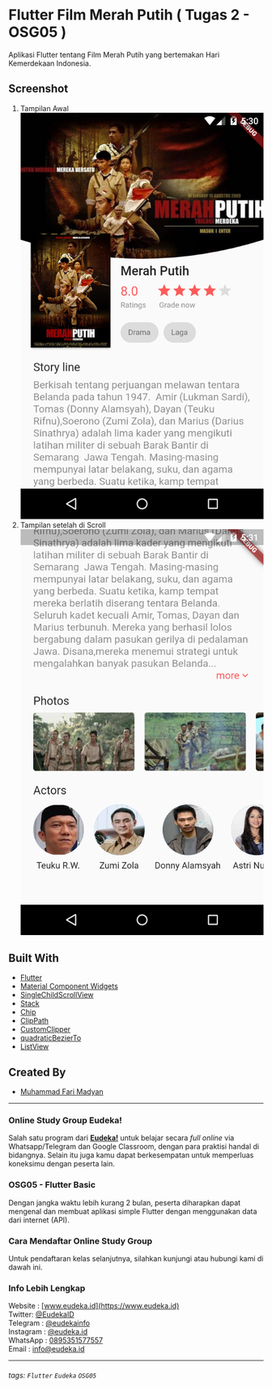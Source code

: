 # Flutter Film Merah Putih ( Tugas 2 - OSG05 )
Aplikasi Flutter tentang Film Merah Putih yang bertemakan Hari Kemerdekaan Indonesia.

## Screenshot
1. Tampilan Awal
   <img src="screenshot/1.png" >
2. Tampilan setelah di Scroll
   <img src="screenshot/2.png" >

## Built With
- [Flutter](https://flutter.dev)
- [Material Component Widgets](https://flutter.dev/docs/development/ui/widgets/material)
- [SingleChildScrollView](https://api.flutter.dev/flutter/widgets/SingleChildScrollView-class.html)
- [Stack](https://api.flutter.dev/flutter/widgets/Stack-class.html)
- [Chip](https://api.flutter.dev/flutter/material/Chip-class.html)
- [ClipPath](https://api.flutter.dev/flutter/widgets/ClipPath-class.html)
- [CustomClipper](https://api.flutter.dev/flutter/rendering/CustomClipper-class.html)
- [quadraticBezierTo](https://api.flutter.dev/flutter/dart-ui/Path/quadraticBezierTo.html)
- [ListView](https://api.flutter.dev/flutter/widgets/ListView-class.html)


## Created By
- [Muhammad Fari Madyan](https://github.com/MuhammadFariMadyan)

---

### Online Study Group Eudeka!
Salah satu program dari [**Eudeka!**](https://www.eudeka.id) untuk belajar secara _full online_ via Whatsapp/Telegram dan Google Classroom, dengan para praktisi handal di bidangnya. Selain itu juga kamu dapat berkesempatan untuk memperluas koneksimu dengan peserta lain.

### OSG05 - Flutter Basic
Dengan jangka waktu lebih kurang 2 bulan, peserta diharapkan dapat mengenal dan membuat aplikasi simple Flutter dengan menggunakan data dari internet (API).

### Cara Mendaftar Online Study Group
Untuk pendaftaran kelas selanjutnya, silahkan kunjungi atau hubungi kami di dawah ini.

### Info Lebih Lengkap
Website : [www.eudeka.id](https://www.eudeka.id)  
Twitter: [@EudekaID](https://twitter.com/EudekaID)  
Telegram : [@eudekainfo](https://t.me/eudekainfo)  
Instagram : [@eudeka.id](https://instagram.com/eudeka.id)  
WhatsApp : [0895351577557](https://wa.me/62895351577557)  
Email : [info@eudeka.id](mailto:info@eudeka.id)  

---

###### tags: `Flutter` `Eudeka` `OSG05`